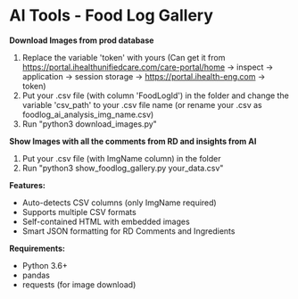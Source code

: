 # AI Tools - Food Log Gallery

**Download Images from prod database**
1. Replace the variable 'token' with yours (Can get it from https://portal.ihealthunifiedcare.com/care-portal/home -> inspect -> application -> session storage -> https://portal.ihealth-eng.com -> token)
2. Put your .csv file (with column 'FoodLogId') in the folder and change the variable 'csv_path' to your .csv file name (or rename your .csv as foodlog_ai_analysis_img_name.csv)
3. Run "python3 download_images.py"

**Show Images with all the comments from RD and insights from AI**
1. Put your .csv file (with ImgName column) in the folder
2. Run "python3 show_foodlog_gallery.py your_data.csv"

**Features:**
- Auto-detects CSV columns (only ImgName required)
- Supports multiple CSV formats
- Self-contained HTML with embedded images
- Smart JSON formatting for RD Comments and Ingredients

**Requirements:**
- Python 3.6+
- pandas
- requests (for image download)
